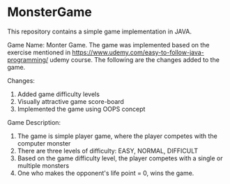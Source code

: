 # MonsterGame
This repository contains a simple game implementation in JAVA.

Game Name: Monter Game. 
The game was implemented based on the exercise mentioned in https://www.udemy.com/easy-to-follow-java-programming/ udemy course. The following are the changes added to the game.

Changes:
1. Added game difficulty levels
2. Visually attractive game score-board
3. Implemented the game using OOPS concept

Game Description:
1. The game is simple player game, where the player competes with the computer monster
2. There are three levels of difficulty: EASY, NORMAL, DIFFICULT
3. Based on the game difficulty level, the player competes with a single or multiple monsters
4. One who makes the opponent's life point = 0, wins the game.
